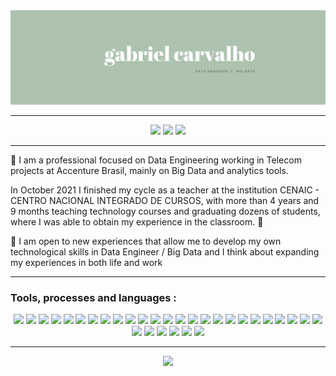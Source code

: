 <div align="center">
  <img src="https://raw.githubusercontent.com/gacarvalho/gacarvalho/main/git-imagens/readme-pessoal-at.png.png" target="_blank">
  <hr>
  <a href = "mailto:gacarvalho.contato@gmail.com"><img src="https://img.shields.io/badge/Gmail-D14836?style=for-the-badge&logo=gmail&logoColor=white" target="_blank"></a>
  <a href = "https://twitter.com/gacarvalhoj"><img src="https://img.shields.io/badge/Twitter-1DA1F2?style=for-the-badge&logo=twitter&logoColor=white" target="_blank"></a>
  <a href="https://www.linkedin.com/in/gacarvalhoj/" target="_blank"><img src="https://img.shields.io/badge/-LinkedIn-%230077B5?style=for-the-badge&logo=linkedin&logoColor=white" target="_blank"></a>
</div>

---

:floppy_disk: I am a professional focused on Data Engineering working in Telecom projects at Accenture Brasil, mainly on Big Data and analytics tools.

In October 2021 I finished my cycle as a teacher at the institution CENAIC - CENTRO NACIONAL INTEGRADO DE CURSOS, with more than 4 years and 9 months teaching technology courses and graduating dozens of students, where I was able to obtain my experience in the classroom. :date:

:ferris_wheel: I am open to new experiences that allow me to develop my own technological skills in Data Engineer / Big Data and I think about expanding my experiences in both life and work 

--- 

### Tools, processes and languages :

<div align="center">  
  <img src="https://img.shields.io/badge/Hadoop-31A8FF?style=for-the-badge&logo=Hadoop&labelColor=0a446b&logoWidth=15" target="_blank">
  <img src="https://img.shields.io/badge/Hive-777BB4?style=for-the-badge&logo=Hive&logoColor=white" target="_blank">  
  <img src="https://img.shields.io/badge/Sqoop-777BB4?style=for-the-badge&logo=Sqoop&logoColor=white" target="_blank"> 
  <img src="https://img.shields.io/badge/Yarn-777BB4?style=for-the-badge&logo=Yarn&logoColor=white" target="_blank"> 
  <img src="https://img.shields.io/badge/HBase-777BB4?style=for-the-badge&logo=HBase&logoColor=white" target="_blank"> 
  <img src="https://img.shields.io/badge/Linux-FCC624?style=for-the-badge&logo=linux&logoColor=black" target="_blank">
  <img src="https://img.shields.io/badge/Windows-0078D6?style=for-the-badge&logo=windows&logoColor=white" target="_blank">
  <img src="https://img.shields.io/badge/Shell_Script-121011?style=for-the-badge&logo=gnu-bash&logoColor=white" target="_blank">
  <img src="https://img.shields.io/badge/MySQL-00000F?style=for-the-badge&logo=mysql&logoColor=white" target="_blank">
  <img src="https://img.shields.io/badge/MongoDB-4EA94B?style=for-the-badge&logo=mongodb&logoColor=white" target="_blank">
  <img src="https://img.shields.io/badge/Elastic_Search-005571?style=for-the-badge&logo=elasticsearch&logoColor=whitee" target="_blank">
  <img src="https://img.shields.io/badge/Kibana-005571?style=for-the-badge&logo=Kibana&logoColor=white" target="_blank">
  <img src="https://img.shields.io/badge/Python-3776AB?style=for-the-badge&logo=python&logoColor=white" target="_blank">
  <img src="https://img.shields.io/badge/Spark-FF9A00?style=for-the-badge&logo=Spark&logoColor=white" target="_blank">
  <img src="https://img.shields.io/badge/Jupyter-F37626.svg?&style=for-the-badge&logo=Jupyter&logoColor=white" target="_blank">  
  <img src="https://img.shields.io/badge/PowerBI-F2C811?style=for-the-badge&logo=Power%20BI&logoColor=white" target="_blank">  
  <img src="https://img.shields.io/badge/HTML5-E34F26?style=for-the-badge&logo=html5&logoColor=white" target="_blank">
  <img src="https://img.shields.io/badge/CSS3-1572B6?style=for-the-badge&logo=css3&logoColor=white" target="_blank">
  <img src="https://img.shields.io/badge/JavaScript-F7DF1E?style=for-the-badge&logo=javascript&logoColor=black" target="_blank">
  <img src="https://img.shields.io/badge/Markdown-000000?style=for-the-badge&logo=markdown&logoColor=white" target="_blank">
  <img src="	https://img.shields.io/badge/Wordpress-21759B?style=for-the-badge&logo=wordpress&logoColor=white" target="_blank">
  <img src="https://img.shields.io/badge/Bootstrap-563D7C?style=for-the-badge&logo=bootstrap&logoColor=white" target="_blank">
  <img src="https://img.shields.io/badge/Adobe-Photoshop-31A8FF?style=for-the-badge&logo=Adobe-Photoshop&labelColor=0a446b&logoWidth=15" target="_blank">
  <img src="https://img.shields.io/badge/Adobe%20Illustrator-FF9A00?style=for-the-badge&logo=adobe%20illustrator&logoColor=white" target="_blank">    
  <img src="https://img.shields.io/badge/Corel Draw-32A350?style=for-the-badge&logo=Corel-Draw&logoColor=white" target="_blank">
  <img src="https://img.shields.io/badge/Inkscape-000000?style=for-the-badge&logo=Inkscape&logoColor=white" target="_blank">
  <img src="https://img.shields.io/badge/gimp-5C5543?style=for-the-badge&logo=gimp&logoColor=white" target="_blank">
  <img src="https://img.shields.io/badge/ETL-00000F?style=for-the-badge&logo=ETL&logoColor=white" target="_blank">
  <img src="https://img.shields.io/badge/PENTAHO-005571?style=for-the-badge&logo=PENTAHO&logoColor=white" target="_blank">
  <img src="https://img.shields.io/badge/SQL-00B2FF?style=for-the-badge&logo=SQL&logoColor=white" target="_blank">
  <img src="https://img.shields.io/badge/NoSQL-5AC710?style=for-the-badge&logo=NoSQL&logoColor=white" target="_blank">
  
  <hr>
  <img src="https://komarev.com/ghpvc/?username=gacarvalho&color=AEC3B0" target="_blank">
</div>

